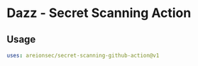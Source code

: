 # Dazz - Secret Scanning Action

## Usage

```yaml
uses: areionsec/secret-scanning-github-action@v1
```
